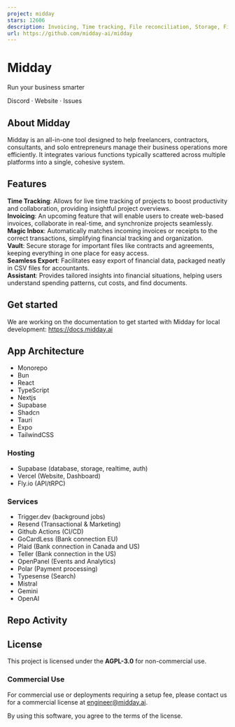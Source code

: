 ```yaml
---
project: midday
stars: 12606
description: Invoicing, Time tracking, File reconciliation, Storage, Financial Overview & your own Assistant made for Freelancers
url: https://github.com/midday-ai/midday
---
```


**Midday**
==========

Run your business smarter  
  
Discord · Website · Issues

About Midday
------------

Midday is an all-in-one tool designed to help freelancers, contractors, consultants, and solo entrepreneurs manage their business operations more efficiently. It integrates various functions typically scattered across multiple platforms into a single, cohesive system.

Features
--------

**Time Tracking**: Allows for live time tracking of projects to boost productivity and collaboration, providing insightful project overviews.  
**Invoicing**: An upcoming feature that will enable users to create web-based invoices, collaborate in real-time, and synchronize projects seamlessly.  
**Magic Inbox**: Automatically matches incoming invoices or receipts to the correct transactions, simplifying financial tracking and organization.  
**Vault**: Secure storage for important files like contracts and agreements, keeping everything in one place for easy access​.  
**Seamless Export**: Facilitates easy export of financial data, packaged neatly in CSV files for accountants.  
**Assistant**: Provides tailored insights into financial situations, helping users understand spending patterns, cut costs, and find documents.  

Get started
-----------

We are working on the documentation to get started with Midday for local development: https://docs.midday.ai

App Architecture
----------------

-   Monorepo
-   Bun
-   React
-   TypeScript
-   Nextjs
-   Supabase
-   Shadcn
-   Tauri
-   Expo
-   TailwindCSS

### Hosting

-   Supabase (database, storage, realtime, auth)
-   Vercel (Website, Dashboard)
-   Fly.io (API/tRPC)

### Services

-   Trigger.dev (background jobs)
-   Resend (Transactional & Marketing)
-   Github Actions (CI/CD)
-   GoCardLess (Bank connection EU)
-   Plaid (Bank connection in Canada and US)
-   Teller (Bank connection in the US)
-   OpenPanel (Events and Analytics)
-   Polar (Payment processing)
-   Typesense (Search)
-   Mistral
-   Gemini
-   OpenAI

Repo Activity
-------------

License
-------

This project is licensed under the **AGPL-3.0** for non-commercial use.

### Commercial Use

For commercial use or deployments requiring a setup fee, please contact us for a commercial license at engineer@midday.ai.

By using this software, you agree to the terms of the license.
